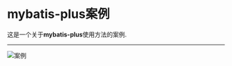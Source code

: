 # **mybatis-plus案例**
这是一个关于**mybatis-plus**使用方法的案例.   

***

![案例](https://ucc.alicdn.com/ity2wjmgtgweo/developer-article1633044/20241103/89f648a8c2f249e9933fd676c549e372.jpeg?x-oss-process=image/resize,w_1400/format,webp  "官方网站")
